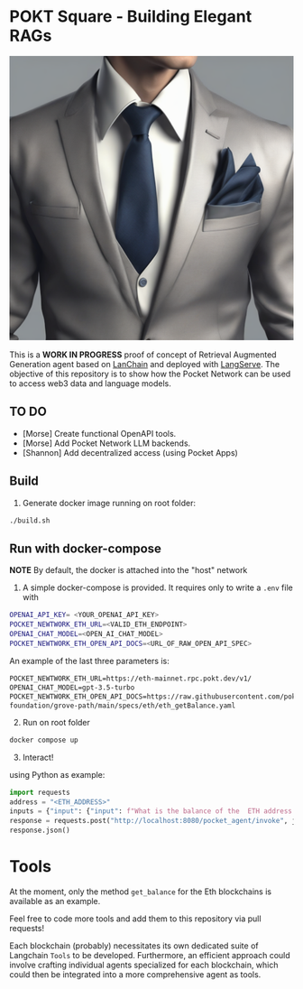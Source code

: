 # POKT Square - Building Elegant RAGs

![It's better than a RAG](./assets/pocket_square_diff_small.png)

This is a **WORK IN PROGRESS** proof of concept of Retrieval Augmented Generation agent based on [LanChain](https://www.langchain.com/) and deployed with [LangServe](https://www.langchain.com/langchain). 
The objective of this repository is to show how the Pocket Network can be used to access web3 data and language models.

## TO DO
- [Morse] Create functional OpenAPI tools.
- [Morse] Add Pocket Network LLM backends.
- [Shannon] Add decentralized access (using Pocket Apps)

## Build

1. Generate docker image running on root folder:

```bash
./build.sh
```


## Run with docker-compose

**NOTE** By default, the docker is attached into the "host" network

1. A simple docker-compose is provided. It requires only to write a `.env` file with 

```bash
OPENAI_API_KEY= <YOUR_OPENAI_API_KEY>
POCKET_NEWTWORK_ETH_URL=<VALID_ETH_ENDPOINT>
OPENAI_CHAT_MODEL=<OPEN_AI_CHAT_MODEL>
POCKET_NEWTWORK_ETH_OPEN_API_DOCS=<URL_OF_RAW_OPEN_API_SPEC>
```

An example of the last three parameters is:
```
POCKET_NEWTWORK_ETH_URL=https://eth-mainnet.rpc.pokt.dev/v1/
OPENAI_CHAT_MODEL=gpt-3.5-turbo
POCKET_NEWTWORK_ETH_OPEN_API_DOCS=https://raw.githubusercontent.com/pokt-foundation/grove-path/main/specs/eth/eth_getBalance.yaml
```

2. Run on root folder 

```bash
docker compose up
```

3. Interact! 

using Python as example:

```python
import requests
address = "<ETH_ADDRESS>"
inputs = {"input": {"input": f"What is the balance of the  ETH address {address}?"}}
response = requests.post("http://localhost:8080/pocket_agent/invoke", json=inputs)
response.json()
```

# Tools

At the moment, only the method `get_balance` for the Eth blockchains is available as an example. 

Feel free to code more tools and add them to this repository via pull requests!

Each blockchain (probably) necessitates its own dedicated suite of Langchain `Tools` to be developed. Furthermore, an efficient approach could involve crafting individual agents specialized for each blockchain, which could then be integrated into a more comprehensive agent as tools.
